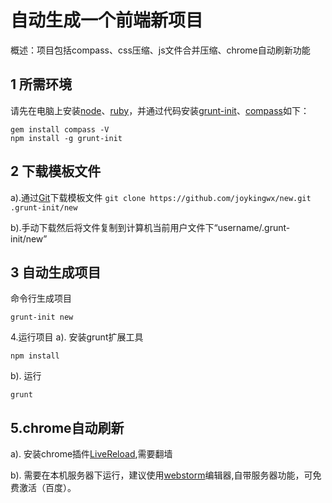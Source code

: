 自动生成一个前端新项目
================
  概述：项目包括compass、css压缩、js文件合并压缩、chrome自动刷新功能

1 所需环境
----------------
  请先在电脑上安装[node](https://nodejs.org/en/download/)、[ruby](http://rubyinstaller.org/downloads／)，并通过代码安装[grunt-init](http://gruntjs.com/project-scaffolding)、[compass](http://compass-style.org/install/)如下：
  ```
  gem install compass -V
  npm install -g grunt-init
  ```
2 下载模板文件
----------------
  a).通过[Git](http://git-scm.com/download)下载模板文件
    ```
    git clone https://github.com/joykingwx/new.git .grunt-init/new
     ```
  
  b).手动下载然后将文件复制到计算机当前用户文件下“username/.grunt-init/new”
  
3 自动生成项目
----------------
命令行生成项目
```
grunt-init new
```
4.运行项目
  a). 安装grunt扩展工具
   ```
   npm install
  ```
    
  b). 运行
   ```
   grunt
  ```
 5.chrome自动刷新
 ----------------
 a). 安装chrome插件[LiveReload](https://chrome.google.com/webstore/detail/jnihajbhpnppcggbcgedagnkighmdlei?utm_source=chrome-app-launcher-info-dialog),需要翻墙
 
 b). 需要在本机服务器下运行，建议使用[webstorm](https://www.jetbrains.com/webstorm/)编辑器,自带服务器功能，可免费激活（百度）。
